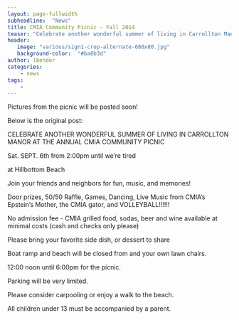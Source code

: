 ```yaml
---
layout: page-fullwidth
subheadline:  "News"
title: CMIA Community Picnic - Fall 2014
teaser: "Celebrate another wonderful summer of living in Carrollton Manor!"
header:
   image: "various/sign1-crop-alternate-680x80.jpg"
   background-color:  "#ba8b3d"
author: lbender
categories:
    - news
tags:
    - 
---
```


Pictures from the picnic will be posted soon!  

Below is the original post:

CELEBRATE ANOTHER WONDERFUL SUMMER OF LIVING IN CARROLLTON MANOR AT THE ANNUAL CMIA COMMUNITY PICNIC

Sat. SEPT. 6th from 2:00pm until we’re tired 

at Hillbottom Beach


Join your friends and neighbors for fun, music, and memories! 


Door prizes, 50/50 Raffle, Games, Dancing, Live Music from CMIA’s Epstein’s Mother, the CMIA gator, and VOLLEYBALL!!!!!!

No admission fee - CMIA grilled food, sodas, beer and wine available at minimal costs (cash and checks only please)

Please bring your favorite side dish, or dessert to share 

Boat ramp and beach will be closed from and your own lawn chairs.

12:00 noon until 6:00pm for the picnic.

Parking will be very limited. 

Please consider carpooling or enjoy a walk to the beach.

All children under 13 must be accompanied by a parent.
